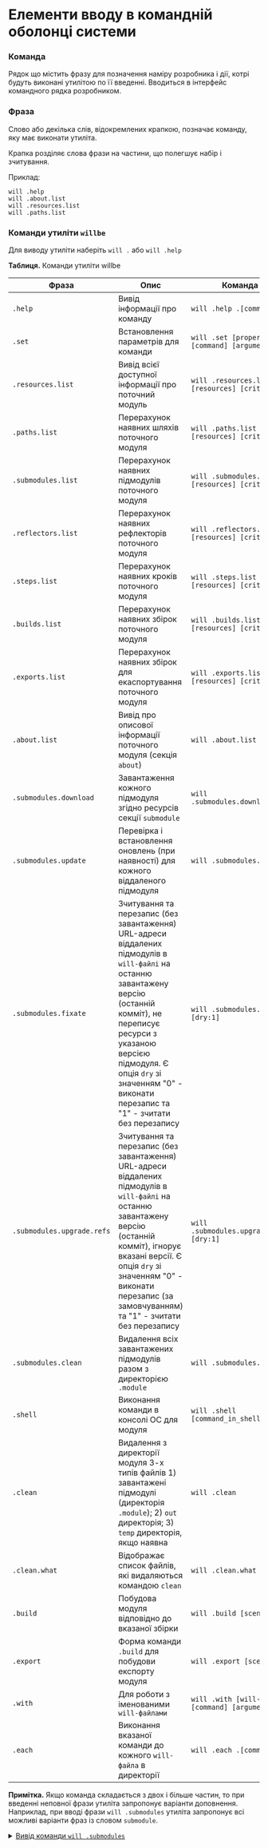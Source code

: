 # Елементи вводу в командній оболонці системи

### <a name="command"></a> Команда

Рядок що містить фразу для позначення наміру розробника і дії, котрі будуть виконані утилітою по її введенні. Вводиться в інтерфейс командного рядка розробником.

### <a name="will-phrase"></a> Фраза

Слово або декілька слів, відокремлених крапкою, позначає команду, яку має виконати утиліта.

Крапка розділяє слова фрази на частини, що полегшує набір і зчитування.  

Приклад:

```
will .help
will .about.list
will .resources.list
will .paths.list

```

### <a name="will-commands"></a> Команди утиліти `willbe`
Для виводу  утиліти наберіть `will .` або `will .help`

**Таблиця.** Команди утиліти willbe

| Фраза             | Опис                                       | Команда                |
|-------------------|--------------------------------------------|----------------------------------|
| `.help`           | Вивід інформації про команду               | `will .help .[command]`          |
| `.set`            | Встановлення параметрів для команди        | `will .set [properties] .[command] [argument]`                                   |
| `.resources.list` | Вивід всієї доступної інформації про поточний модуль          | `will .resources.list [resources] [criterion]`                                  |
| `.paths.list`     | Перерахунок наявних шляхів поточного модуля | `will .paths.list [resources] [criterion]`         |
| `.submodules.list` | Перерахунок наявних підмодулів поточного модуля                     | `will .submodules.list [resources] [criterion]`     |
| `.reflectors.list` | Перерахунок наявних рефлекторів поточного модуля                         | `will .reflectors.list [resources] [criterion]`     |
| `.steps.list`     | Перерахунок наявних кроків поточного модуля                              | `will .steps.list [resources] [criterion]`          |
| `.builds.list `   | Перерахунок наявних збірок поточного модуля            | `will .builds.list [resources] [criterion]`         |
| `.exports.list`   | Перерахунок наявних збірок для екаспортування поточного модуля            | `will .exports.list [resources] [criterion]`        |
| `.about.list`     | Вивід про описової інформації поточного модуля (секція `about`)                                 | `will .about.list`                                  |
| `.submodules.download` | Завантаження кожного підмодуля згідно ресурсів секції `submodule`  | `will .submodules.download`               |
| `.submodules.update`  | Перевірка і встановлення оновлень (при наявності) для кожного віддаленого підмодуля  | `will .submodules.update` |
| `.submodules.fixate`  | Зчитування та перезапис (без завантаження) URL-адреси віддалених підмодулів в `will-файлі` на останню завантажену версію (останній комміт), не переписує ресурси з указаною версією підмодуля. Є опція `dry` зі значенням "0" - виконати перезапис та "1" - зчитати без перезапису | `will .submodules.fixate [dry:1]` |
| `.submodules.upgrade.refs`  | Зчитування та перезапис (без завантаження) URL-адреси віддалених підмодулів в `will-файлі` на останню завантажену версію (останній комміт), ігнорує вказані версії. Є опція `dry` зі значенням "0" - виконати перезапис (за замовчуванням) та "1" - зчитати без перезапису | `will .submodules.upgrade.refs [dry:1]` |
| `.submodules.clean`    | Видалення всіх завантажених підмодулів разом з директорією `.module`                | `will .submodules.clean`   |
| `.shell`          | Виконання команди в консолі ОС для модуля                               | `will .shell [command_in_shell]`          |
| `.clean`          | Видалення з директорії модуля 3-х типів файлів 1) завантажені підмодулі (директорія `.module`); 2) `out` директорія; 3) `temp` директорія, якщо наявна                | `will .clean`                             |
| `.clean.what`     | Відображає список файлів, які видаляються командою `clean`              | `will .clean.what`                        |
| `.build`          | Побудова модуля відповідно до вказаної збірки                           | `will .build [scenario]`                  |
| `.export`         | Форма команди `.build` для побудови експорту модуля                     | `will .export [scenario]`                 |
| `.with`           | Для роботи з іменованими `will-файлами`     | `will .with [will-file] [command] [argument]`                         |
| `.each`           | Виконання вказаної команди до кожного `will-файла` в директорії         | `will .each .[command]`                   |

**Примітка.** Якщо команда складається з двох і більше частин, то при введенні неповної фрази утиліта запропонує варіанти доповнення. Наприклад, при вводі фрази `will .submodules` утиліта запропонує всі можливі варіанти фраз із словом `submodule`.


<details>
  <summary><u>Вивід команди <code>will .submodules</code></u></summary>

```
[user@user ~]$ will .submodules
Command ".submodules"
Ambiguity. Did you mean?
  .submodules.list - List submodules of the current module.
  .submodules.clean - Delete all downloaded submodules.
  .submodules.download - Download each submodule if such was not downloaded so far.
  .submodules.update - Update each submodule, checking for available updates for each submodule. Does nothing if all submodules have fixated version.
  .submodules.fixate - Fixate remote submodules. If URI of a submodule does not contain a version then version will be appended.
  .submodules.upgrade.refs - Upgrade remote submodules. If a remote repository has any newer version of the submodule, then URI of the submodule will be upgraded with the latest available version.

```

</details>
